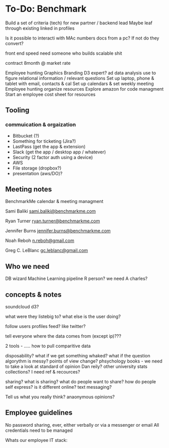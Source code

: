 # To-Do: Benchmark

Build a set of criteria (tech) for new partner / backend lead
Maybe leaf through existing linked in profiles

Is it possible to interacti with MAc numbers docs from a pc? If not do they convert?






front end speed
need someone who builds scalable shit

contract 8month @ market rate

Employee hunting
Graphics
Branding
D3 expert?
ad data analysis use to figure relational information / relevant questions
Set up laptop, phone & tablet with email, contacts & cal
Set up calendars & set weekly meeting
Employee hunting organize resources
Explore amazon for code managment
Start an employee cost sheet for resources

## Tooling

### commuication & orgaization

- Bitbucket (?)
- Something for ticketing (Jira?)
- LastPass (get the app & extension)
- Slack (get the app / desktop app / whatever)
- Security (2 factor auth using a device)
- AWS
- File storage (dropbox?)
- presentation (aws/DO)?

## Meeting notes

BenchmarkMe calendar & meeting managment

Sami Baliki
sami.baliki@benchmarkme.com

Ryan Turner
ryan.turner@benchmarkme.com

Jennifer Burns
jennifer.burns@benchmarkme.com

Noah Reboh
n.reboh@gmail.com

Greg C. LeBlanc
gc.leblanc@gmail.com

## Who we need

DB wizard
Machine Learning pipeline
R person?
we need A charles?

## concepts & notes

soundcloud
d3?

what were they listebig to?
what else is the user doing?

follow users profiles
feed? like twitter?

tell everyone where the data comes from (except ip)???

2 tools - ..... how to pull comparitive data

disposability?
what if we get something whaked?
what if the question algorythm is messy?
points of view change?
phsychology books - we need to take a look at standard of opinion
Dan reily? other university stats collections? I need ref & recources?

sharing? what is sharing? what do people want to share? how do people self express? is it different online?
text messaging?

Tell us what you really think? anaonymous opinions?

## Employee guidelines

No password sharing, ever, either verbally or via a messenger or email
All credentials need to be managed

Whats our employee IT stack:
